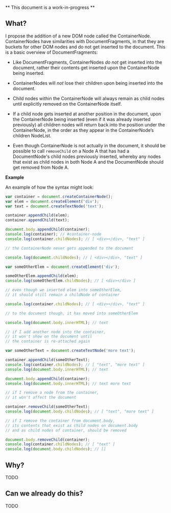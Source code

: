** This document is a work-in-progress **

## What?

I propose the addition of a new DOM node called the ContainerNode. ContainerNodes have similarities with DocumentFragments, in that they are buckets for other DOM nodes and do not get inserted to the document. This is a basic overview of DocumentFragments:

- Like DocumentFragments, ContainerNodes *do not* get inserted into the document, rather their contents get inserted upon the ContainerNode being inserted.

- ContainerNodes will *not* lose their children upon being inserted into the document.

- Child nodes within the ContainerNode will always remain as child nodes until explicitly removed on the ContainerNode itself. 

- If a child node gets inserted at another position in the document, upon the ContainerNode being inserted (even if it was already inserted previously) all children nodes will return back into the position under the ContainerNode, in the order as they appear in the ContainerNode’s children NodeList.

- Even though ContainerNode is not actually in the document, it should be possible to call `removeChild` on a Node A that has had a DocumentNode's child nodes previously inserted, whereby any nodes that exist as child nodes in both Node A and the DocumentNode should get removed from Node A.

**Example**

An example of how the syntax might look:

```js
var container = document.createContainerNode();
var elem = document.createElement('div');
var text = document.createTextNode('text');

container.appendChild(elem);
container.appendChild(text);

document.body.appendChild(container);
console.log(container); // #container-node
console.log(container.childNodes); // [ <div></div>, "text" ]

// the ContainerNode never gets appended to the document

console.log(document.childNodes); // [ <div></div>, "text" ]

var someOtherElem = document.createElement('div');

someOtherElem.appendChild(elem);
console.log(someOtherElem.childNodes); // [ <div></div> ]

// even though we inserted elem into someOtherElem, 
// it should still remain a childNode of container

console.log(container.childNodes); // [ <div></div>, "text" ]

// to the document though, it has moved into someOtherElem

console.log(document.body.innerHTML); // text

// if I add another node into the container,
// it won't show on the document until
// the container is re-attached again

var someOtherText = document.createTextNode('more text');

container.appendChild(someOtherText);
console.log(container.childNodes); // [ "text", "more text" ]
console.log(document.body.innerHTML); // text

document.body.appendChild(container);
console.log(document.body.innerHTML); // text more text

// if I remove a node from the container,
// it won't affect the document

container.removeChild(someOtherText);
console.log(document.body.childNodes); // [ "text", "more text" ]

// if I remove the container from document.body, 
// its contents that exist as child nodes on document.body
// and as child nodes of container, should be removed

document.body.removeChild(container);
console.log(container.childNodes); // [ "text" ]
console.log(document.body.childNodes); // []

```

## Why?

TODO

## Can we already do this?

TODO
